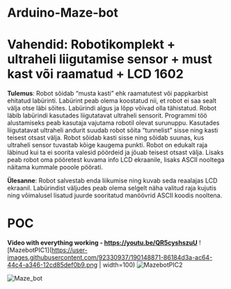 # Arduino-Maze-bot
# Vahendid: Robotikomplekt + ultraheli liigutamise sensor + must kast või raamatud + LCD 1602

**Tulemus**: Robot sõidab “musta kasti” ehk raamatutest või pappkarbist ehitatud labürinti. Labürint peab olema koostatud nii, 
et robot ei saa sealt välja otse läbi sõites. Labürindi algus ja lõpp võivad olla tähistatud. 
Robot läbib labürindi kasutades liigutatavat ultraheli sensorit. Programmi töö alustamiseks peab kasutaja vajutama robotil olevat surunuppu. 
Kasutades liigutatavat ultraheli andurit suudab robot sõita “tunnelist” sisse ning kasti teisest otsast välja. 
Robot sõidab kasti sisse ning sõidab suunas, kus ultraheli sensor tuvastab kõige kaugema punkti. 
Robot on edukalt raja läbinud kui ta ei soorita valesid pöördeid ja jõuab teisest otsast välja. 
Lisaks peab robot oma pööretest kuvama info LCD ekraanile, lisaks ASCII nooltega näitama kummale pooole pöörati.

**Ülesanne**: Robot salvestab enda liikumise ning kuvab seda reaalajas LCD ekraanil. 
Labürindist väljudes peab olema selgelt näha valitud raja kujutis ning võimalusel lisatud juurde sooritatud manöövrid ASCII koodis nooltena.

# POC
**Video with everything working - https://youtu.be/QR5cyshszuU**
![MazebotPIC1](https://user-images.githubusercontent.com/92330937/190148871-86184d3a-ac64-44c4-a346-12cd85def0b9.png | width=100)
![MazebotPIC2](https://user-images.githubusercontent.com/92330937/190148964-5af36851-0069-4846-b289-8e1365e92961.png)

![Maze_bot](https://user-images.githubusercontent.com/92330937/190146883-8fbf3aac-5d1d-491a-8f65-9b1ee049c613.gif)


